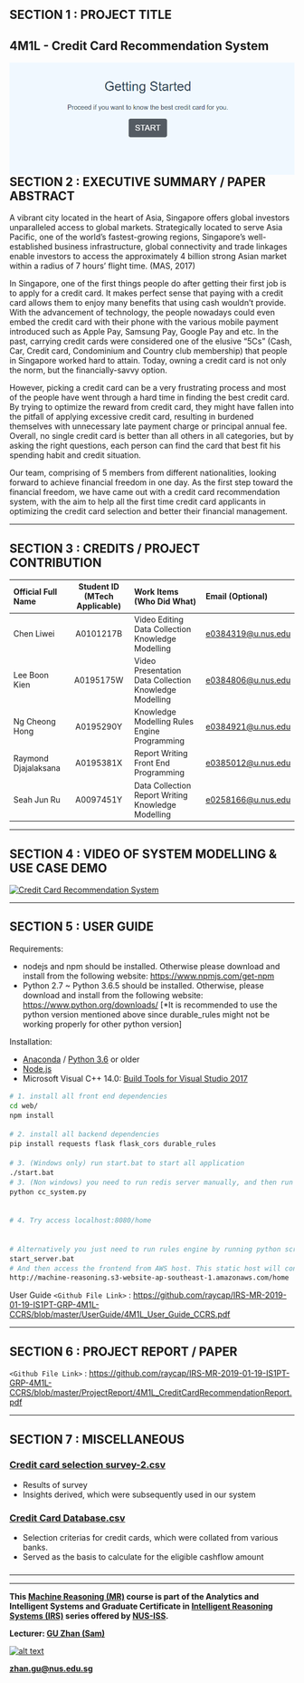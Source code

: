 ﻿## SECTION 1 : PROJECT TITLE
## 4M1L - Credit Card Recommendation System

<img src="Miscellaneous/home.png"
     style="float: left; margin-right: 0px;" />

---
## SECTION 2 : EXECUTIVE SUMMARY / PAPER ABSTRACT
A vibrant city located in the heart of Asia, Singapore offers global investors unparalleled access to global markets. Strategically located to serve Asia Pacific, one of the world’s fastest-growing regions, Singapore’s well-established business infrastructure, global connectivity and trade linkages enable investors to access the approximately 4 billion strong Asian market within a radius of 7 hours’ flight time. (MAS, 2017)

In Singapore, one of the first things people do after getting their first job is to apply for a credit card. It makes perfect sense that paying with a credit card allows them to enjoy many benefits that using cash wouldn’t provide. With the advancement of technology, the people nowadays could even embed the credit card with their phone with the various mobile payment introduced such as Apple Pay, Samsung Pay, Google Pay and etc.
In the past, carrying credit cards were considered one of the elusive “5Cs” (Cash, Car, Credit card, Condominium and Country club membership) that people in Singapore worked hard to attain. Today, owning a credit card is not only the norm, but the financially-savvy option. 
  
However, picking a credit card can be a very frustrating process and most of the people have went through a hard time in finding the best credit card. By trying to optimize the reward from credit card, they might have fallen into the pitfall of applying excessive credit card, resulting in burdened themselves with unnecessary late payment charge or principal annual fee. Overall, no single credit card is better than all others in all categories, but by asking the right questions, each person can find the card that best fit his spending habit and credit situation. 

Our team, comprising of 5 members from different nationalities, looking forward to achieve financial freedom in one day. As the first step toward the financial freedom, we have came out with a credit card recommendation system, with the aim to help all the first time credit card applicants  in optimizing the credit card selection and better their financial management.


---
## SECTION 3 : CREDITS / PROJECT CONTRIBUTION

| Official Full Name  | Student ID (MTech Applicable)  | Work Items (Who Did What) | Email (Optional) |
| :------------ |:---------------:| :-----| :-----|
| Chen Liwei | A0101217B | Video Editing Data Collection Knowledge Modelling| e0384319@u.nus.edu |
| Lee Boon Kien | A0195175W | Video Presentation Data Collection Knowledge Modelling| e0384806@u.nus.edu |
| Ng Cheong Hong| A0195290Y| Knowledge Modelling Rules Engine Programming | e0384921@u.nus.edu |
| Raymond Djajalaksana| A0195381X | Report Writing Front End Programming | e0385012@u.nus.edu |
| Seah Jun Ru| A0097451Y | Data Collection Report Writing Knowledge Modelling| e0258166@u.nus.edu |

---
## SECTION 4 : VIDEO OF SYSTEM MODELLING & USE CASE DEMO

[![Credit Card Recommendation System](http://img.youtube.com/vi/kF0tPmweUeU/0.jpg)](http://www.youtube.com/watch?v=kF0tPmweUeU)

---
## SECTION 5 : USER GUIDE

Requirements:
* nodejs and npm should be installed. Otherwise please download and install from the following website: https://www.npmjs.com/get-npm
* Python 2.7 ~ Python 3.6.5 should be installed. Otherwise, please download and install from the following website: https://www.python.org/downloads/ 
[*It is recommended to use the python version mentioned above since durable_rules might not be working properly for other python version]

Installation:
- [Anaconda](https://repo.anaconda.com/archive/Anaconda3-2018.12-Windows-x86_64.exe "Anaconda") / [Python 3.6](https://www.python.org/downloads/release/python-365/ "Python 3.6") or older
- [Node.js ](https://nodejs.org/en/ "Node.js ")
- Microsoft Visual C++ 14.0: [Build Tools for Visual Studio 2017](https://visualstudio.microsoft.com/thank-you-downloading-visual-studio/?sku=BuildTools&rel=15 "Build Tools for Visual Studio 2017")  

``` bash
# 1. install all front end dependencies
cd web/
npm install

# 2. install all backend dependencies
pip install requests flask flask_cors durable_rules

# 3. (Windows only) run start.bat to start all application 
./start.bat
# 3. (Non windows) you need to run redis server manually, and then run the rules engine by running cc_system.py inside rules-engine folder 
python cc_system.py


# 4. Try access localhost:8080/home 


# Alternatively you just need to run rules engine by running python script and redis
start_server.bat
# And then access the frontend from AWS host. This static host will connect to your localhost rules engine backend
http://machine-reasoning.s3-website-ap-southeast-1.amazonaws.com/home

```

User Guide
`<Github File Link>` : <https://github.com/raycap/IRS-MR-2019-01-19-IS1PT-GRP-4M1L-CCRS/blob/master/UserGuide/4M1L_User_Guide_CCRS.pdf>

---
## SECTION 6 : PROJECT REPORT / PAPER
`<Github File Link>` : <https://github.com/raycap/IRS-MR-2019-01-19-IS1PT-GRP-4M1L-CCRS/blob/master/ProjectReport/4M1L_CreditCardRecommendationReport.pdf>

---
## SECTION 7 : MISCELLANEOUS

### [Credit card selection survey-2.csv](https://github.com/raycap/IRS-MR-2019-01-19-IS1PT-GRP-4M1L-CCRS/blob/master/Miscellaneous/Credit%20card%20selection%20survey-2.csv)
* Results of survey
* Insights derived, which were subsequently used in our system
### 

### [Credit Card Database.csv](https://github.com/raycap/IRS-MR-2019-01-19-IS1PT-GRP-4M1L-CCRS/blob/master/Miscellaneous/Credit%20Card%20Database.xlsx)
* Selection criterias for credit cards, which were collated from various banks.
* Served as the basis to calculate for the eligible cashflow amount
### 

---



---

**This [Machine Reasoning (MR)](https://www.iss.nus.edu.sg/executive-education/course/detail/machine-reasoning "Machine Reasoning") course is part of the Analytics and Intelligent Systems and Graduate Certificate in [Intelligent Reasoning Systems (IRS)](https://www.iss.nus.edu.sg/stackable-certificate-programmes/intelligent-systems "Intelligent Reasoning Systems") series offered by [NUS-ISS](https://www.iss.nus.edu.sg "Institute of Systems Science, National University of Singapore").**

**Lecturer: [GU Zhan (Sam)](https://www.iss.nus.edu.sg/about-us/staff/detail/201/GU%20Zhan "GU Zhan (Sam)")**

[![alt text](https://www.iss.nus.edu.sg/images/default-source/About-Us/7.6.1-teaching-staff/sam-website.tmb-.png "Let's check Sam' profile page")](https://www.iss.nus.edu.sg/about-us/staff/detail/201/GU%20Zhan)

**zhan.gu@nus.edu.sg**